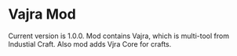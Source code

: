# Vajra Mod
Current version is 1.0.0.
 Mod contains Vajra, which is multi-tool from Industial Craft. Also mod adds Vjra Core for crafts.
